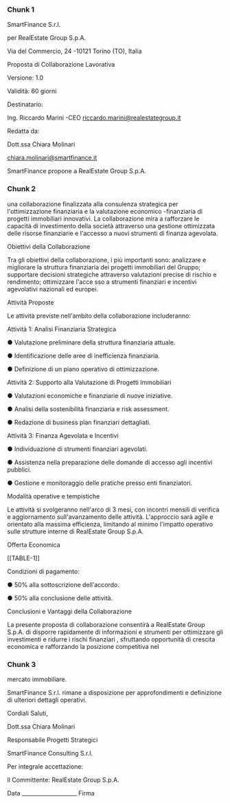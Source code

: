 ### Chunk 1

SmartFinance S.r.l.

per RealEstate Group S.p.A.

Via del Commercio, 24 -10121 Torino (TO), Italia

Proposta di Collaborazione Lavorativa

Versione: 1.0

Validità: 60 giorni

Destinatario:

Ing. Riccardo Marini -CEO riccardo.marini@realestategroup.it

Redatta da:

Dott.ssa Chiara Molinari

chiara.molinari@smartfinance.it

SmartFinance propone  a RealEstate Group  S.p.A.

### Chunk 2

una  collaborazione  finalizzata  alla consulenza strategica per l'ottimizzazione finanziaria e la valutazione economico -finanziaria di progetti immobiliari innovativi. La collaborazione mira a rafforzare le capacità di investimento  della  società  attraverso  una  gestione  ottimizzata  delle  risorse  finanziarie  e l'accesso a nuovi strumenti di finanza agevolata.

Obiettivi della Collaborazione

Tra gli obiettivi della collaborazione, i più importanti sono: analizzare e migliorare la struttura finanziaria  dei  progetti  immobiliari  del  Gruppo;  supportare  decisioni  strategiche  attraverso valutazioni  precise  di  rischio  e  rendimento;  ottimizzare  l'acce sso  a  strumenti  finanziari  e incentivi agevolativi nazionali ed europei.

Attività Proposte

Le attività previste nell'ambito della collaborazione includeranno:

Attività 1: Analisi Finanziaria Strategica

● Valutazione preliminare della struttura finanziaria attuale.

● Identificazione delle aree di inefficienza finanziaria.

● Definizione di un piano operativo di ottimizzazione.

Attività 2: Supporto alla Valutazione di Progetti Immobiliari

● Valutazioni economiche e finanziarie di nuove iniziative.

● Analisi della sostenibilità finanziaria e risk assessment.

● Redazione di business plan finanziari dettagliati.

Attività 3: Finanza Agevolata e Incentivi

● Individuazione di strumenti finanziari agevolati.

● Assistenza nella preparazione delle domande di accesso agli incentivi pubblici.

● Gestione e monitoraggio delle pratiche presso enti finanziatori.

Modalità operative e tempistiche

Le attività si svolgeranno nell'arco di 3 mesi, con incontri mensili di verifica e aggiornamento sull'avanzamento  delle  attività.  L'approccio  sarà  agile  e  orientato  alla  massima  efficienza, limitando al minimo l'impatto operativo sulle strutture interne di RealEstate Group S.p.A.

Offerta Economica

[[TABLE-1]]

Condizioni di pagamento:

● 50% alla sottoscrizione dell'accordo.

● 50% alla conclusione delle attività.

Conclusioni e Vantaggi della Collaborazione

La  presente  proposta  di  collaborazione  consentirà  a  RealEstate  Group  S.p.A.  di  disporre rapidamente di informazioni e strumenti per ottimizzare gli investimenti e ridurre i rischi finanziari , sfruttando opportunità di crescita economica e rafforzando la posizione competitiva nel

### Chunk 3

mercato immobiliare.

SmartFinance  S.r.l. rimane  a  disposizione  per  approfondimenti  e  definizione  di  ulteriori dettagli operativi.

Cordiali Saluti,

Dott.ssa Chiara Molinari

Responsabile Progetti Strategici

SmartFinance Consulting S.r.l.

Per integrale accettazione:

Il Committente: RealEstate Group S.p.A.

Data ____________________ Firma

